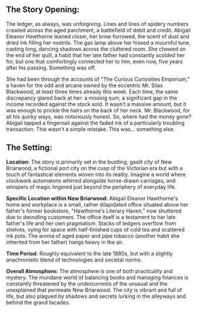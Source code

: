 ## The Story Opening:

The ledger, as always, was unforgiving. Lines and lines of spidery numbers crawled across the aged parchment, a battlefield of debit and credit. Abigail Eleanor Hawthorne leaned closer, her brow furrowed, the scent of dust and dried ink filling her nostrils. The gas lamp above her hissed a mournful tune, casting long, dancing shadows across the cluttered room. She chewed on the end of her quill, a habit that her late father had constantly scolded her for, but one that comfortingly connected her to him, even now, five years after his passing. Something was off.

She had been through the accounts of "The Curious Curiosities Emporium," a haven for the odd and arcane owned by the eccentric Mr. Silas Blackwood, at least three times already this week. Each time, the same discrepancy glared back at her: a missing sum, a significant gap in the income recorded against the stock sold. It wasn't a massive amount, but it was enough to prickle the hairs on the back of her neck. Mr. Blackwood, for all his quirky ways, was notoriously honest. So, where had the money gone? Abigail tapped a fingernail against the faded ink of a particularly troubling transaction. This wasn't a simple mistake. This was… something else.

## The Setting:

**Location:** The story is primarily set in the bustling, gaslit city of New Briarwood, a fictional port city on the cusp of the Victorian era but with a touch of fantastical elements woven into its reality. Imagine a world where clockwork automatons whirred alongside horse-drawn carriages, and whispers of magic lingered just beyond the periphery of everyday life.

**Specific Location within New Briarwood:** Abigail Eleanor Hawthorne's home and workplace is a small, rather dilapidated office situated above her father's former bookstore, "Hawthorne's Literary Haven," now shuttered due to dwindling customers. The office itself is a testament to her late father's life and her own pragmatism. Stacks of ledgers overflow from shelves, vying for space with half-finished cups of cold tea and scattered ink pots. The aroma of aged paper and pipe tobacco (another habit she inherited from her father) hangs heavy in the air.

**Time Period:** Roughly equivalent to the late 1880s, but with a slightly anachronistic blend of technologies and societal norms.

**Overall Atmosphere:** The atmosphere is one of both practicality and mystery. The mundane world of balancing books and managing finances is constantly threatened by the undercurrents of the unusual and the unexplained that permeate New Briarwood. The city is vibrant and full of life, but also plagued by shadows and secrets lurking in the alleyways and behind the grand facades.
